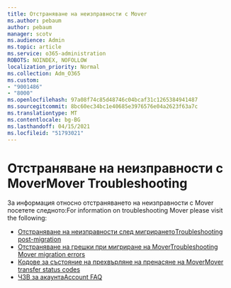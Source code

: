 ```yaml
---
title: Отстраняване на неизправности с Mover
ms.author: pebaum
author: pebaum
manager: scotv
ms.audience: Admin
ms.topic: article
ms.service: o365-administration
ROBOTS: NOINDEX, NOFOLLOW
localization_priority: Normal
ms.collection: Adm_O365
ms.custom:
- "9001486"
- "8000"
ms.openlocfilehash: 97a08f74c85d48746c04bcaf31c1265384941487
ms.sourcegitcommit: 8bc60ec34bc1e40685e3976576e04a2623f63a7c
ms.translationtype: MT
ms.contentlocale: bg-BG
ms.lasthandoff: 04/15/2021
ms.locfileid: "51793021"
---
```

# <a name="mover-troubleshooting"></a><span data-ttu-id="f3ee2-102">Отстраняване на неизправности с Mover</span><span class="sxs-lookup"><span data-stu-id="f3ee2-102">Mover Troubleshooting</span></span>

<span data-ttu-id="f3ee2-103">За информация относно отстраняването на неизправности с Mover посетете следното:</span><span class="sxs-lookup"><span data-stu-id="f3ee2-103">For information on troubleshooting Mover please visit the following:</span></span>

- [<span data-ttu-id="f3ee2-104">Отстраняване на неизправности след мигрирането</span><span class="sxs-lookup"><span data-stu-id="f3ee2-104">Troubleshooting post-migration</span></span>](https://docs.microsoft.com/sharepointmigration/mover-post-migration-troubleshooting)  
- [<span data-ttu-id="f3ee2-105">Отстраняване на грешки при мигриране на Mover</span><span class="sxs-lookup"><span data-stu-id="f3ee2-105">Troubleshooting Mover migration errors</span></span>](https://docs.microsoft.com/sharepointmigration/mover-error-faq)  
- [<span data-ttu-id="f3ee2-106">Кодове за състояние на прехвърляне на пренасяне на Mover</span><span class="sxs-lookup"><span data-stu-id="f3ee2-106">Mover transfer status codes</span></span>](https://docs.microsoft.com/sharepointmigration/mover-transfer-status-codes)
- [<span data-ttu-id="f3ee2-107">ЧЗВ за акаунта</span><span class="sxs-lookup"><span data-stu-id="f3ee2-107">Account FAQ</span></span>](https://docs.microsoft.com/sharepointmigration/mover-account-faq)

